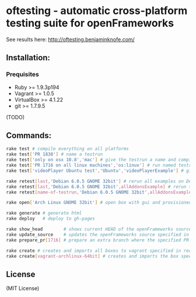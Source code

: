 # oftesting - automatic cross-platform testing suite for openFrameworks

See results here: http://oftesting.benjaminknofe.com/

## Installation:

### Prequisites

* Ruby >= 1.9.3p194
* Vagrant >= 1.0.5
* VirtualBox >= 4.1.22
* git >= 1.7.9.5

(TODO)

## Commands:

``` bash
rake test # compile everything on all platforms
rake test['PR 1838'] # name a testrun
rake test['only on osx 10.8','mac'] # give the testrun a name and compile everything only on boxes with 'mac' in the name
rake test['PR 1716 on all linux machines','os:linux'] # run named testrun on all linux machines
rake test['videoPlayer Ubuntu test','Ubuntu','videoPlayerExample'] # give the testrun a name and compile the videoPlayerExample only on ubuntu boxes

rake retest[last,'Debian 6.0.5 GNOME 32bit'] # rerun all examples on Debian and update the last test
rake retest[last,'Debian 6.0.5 GNOME 32bit',allAddonsExample] # rerun the allAddonsExample on Debian and update the last test
rake retest[name-of-testrun,'Debian 6.0.5 GNOME 32bit',allAddonsExample] # rerun the allAddonsExample on Debian and update the test with the name 'name-of-testrun'

rake open['Arch Linux GNOME 32bit'] # open box with gui and provisioned OF for inspection

rake generate # generate html
rake deploy   # deploy to gh-pages

rake show_head        # shows current HEAD of the openFrameworks source
rake update_source    # updates the openFrameworks source specified in config.yml
rake prepare_pr[1716] # prepare an extra branch where the specified PR is merged

rake create # creates and imports all boxes to vagrant specified in recipes
rake create[vagrant-archlinux-64bit] # creates and imports the box specified to vagrant
```

## License

(MIT License)
